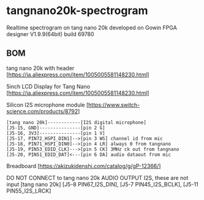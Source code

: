 
# tangnano20k-spectrogram
Realtime spectrogram on tang nano 20k
developed on Gowin FPGA designer V1.9.9(64bit) build 69780

## BOM
tang nano 20k with header [https://ja.aliexpress.com/item/1005005581148230.html]

5inch LCD Display for Tang Nano [https://ja.aliexpress.com/item/1005005581148230.html]

Silicon I2S microphone module [https://www.switch-science.com/products/8792]

    [tang nano 20k]------------[I2S digital microphone]
    [J5-15, GND]---------------[pin 2 G]
    [J5-16, 3V3]---------------[pin 1 V]
    [J5-17, PIN72_HSPI_DIN1]-->[pin 3 WS] channel id from mic
    [J5-18, PIN71_HSPI_DIN0]-->[pin 4 LR] always 0 from tangnano
    [J5-19, PIN53_EDID_CLK]--->[pin 5 CK] 3MHz ck out from tangnano
    [J5-20, PIN51_EDID_DAT]<---[pin 6 DA] audio dataout from mic 

Breadboard [https://akizukidenshi.com/catalog/g/gP-12366/]

DO NOT CONNECT to tang nano 20k AUDIO OUTPUT I2S, these are not input
[tang nano 20k]
[J5-8 PIN67_I2S_DIN], [J5-7 PIN45_I2S_BCLK], [J5-11 PIN55_I2S_LRCK]

